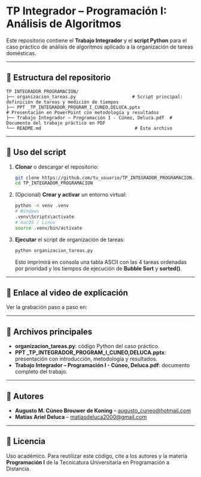 # TP Integrador – Programación I: Análisis de Algoritmos

Este repositorio contiene el **Trabajo Integrador** y el **script Python** para el caso práctico de análisis de algoritmos aplicado a la organización de tareas domésticas.

---

## 📁 Estructura del repositorio

```plain
TP INTEGRADOR PROGRAMACION/
├── organizacion_tareas.py                     # Script principal: definición de tareas y medición de tiempos
├── PPT _TP_INTEGRADOR_PROGRAM_I_CUNEO,DELUCA.pptx                         # Presentación en PowerPoint con metodología y resultados
├── Trabajo Integrador – Programación I - Cúneo, Deluca.pdf  # Documento del trabajo práctico en PDF
└── README.md                                   # Este archivo
```

---

## 🚀 Uso del script

1. **Clonar** o descargar el repositorio:
   ```bash
   git clone https://github.com/tu_usuario/TP_INTEGRADOR_PROGRAMACION.git
   cd TP_INTEGRADOR_PROGRAMACION
   ```
2. (Opcional) **Crear y activar** un entorno virtual:
   ```bash
   python -m venv .venv
   # Windows
   .venv\Scripts\activate
   # macOS / Linux
   source .venv/bin/activate
   ```
3. **Ejecutar** el script de organización de tareas:
   ```bash
   python organizacion_tareas.py
   ```
   Esto imprimirá en consola una tabla ASCII con las 4 tareas ordenadas por prioridad y los tiempos de ejecución de **Bubble Sort** y **sorted()**.

---

## 🎥 Enlace al video de explicación

Ver la grabación paso a paso en:



---

## 📄 Archivos principales

- **organizacion_tareas.py**: código Python del caso práctico.
- **PPT _TP_INTEGRADOR_PROGRAM_I_CUNEO,DELUCA.pptx**: presentación con introducción, metodología y resultados.
- **Trabajo Integrador – Programación I - Cúneo, Deluca.pdf**: documento completo del trabajo.

---

## 👥 Autores

- **Augusto M. Cúneo Brouwer de Koning** – augusto_cuneo@hotmail.com  
- **Matías Ariel Deluca** – matiasdeluca2000@gmail.com

---

## 📜 Licencia

Uso académico. Para reutilizar este código, cite a los autores y la materia **Programación I** de la Tecnicatura Universitaria en Programación a Distancia.
